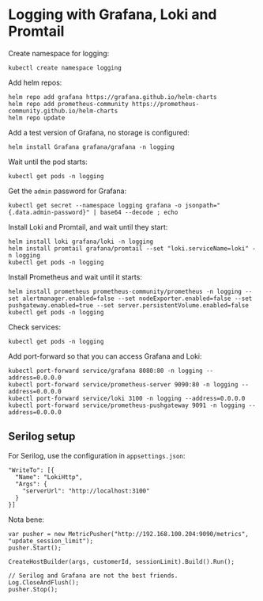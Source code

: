 # Logging with Grafana, Loki and Promtail

Create namespace for logging:

```
kubectl create namespace logging
```

Add helm repos:

```
helm repo add grafana https://grafana.github.io/helm-charts
helm repo add prometheus-community https://prometheus-community.github.io/helm-charts
helm repo update
```

Add a test version of Grafana, no storage is configured:

```
helm install Grafana grafana/grafana -n logging
```

Wait until the pod starts:

```
kubectl get pods -n logging
```

Get the `admin` password for Grafana:

```
kubectl get secret --namespace logging grafana -o jsonpath="{.data.admin-password}" | base64 --decode ; echo
```

Install Loki and Promtail, and wait until they start:

```
helm install loki grafana/loki -n logging
helm install promtail grafana/promtail --set "loki.serviceName=loki" -n logging
kubectl get pods -n logging
```

Install Prometheus and wait until it starts:

```
helm install prometheus prometheus-community/prometheus -n logging --set alertmanager.enabled=false --set nodeExporter.enabled=false --set pushgateway.enabled=true --set server.persistentVolume.enabled=false
kubectl get pods -n logging
```

Check services:

```
kubectl get pods -n logging
```

Add port-forward so that you can access Grafana and Loki:

```
kubectl port-forward service/grafana 8080:80 -n logging --address=0.0.0.0
kubectl port-forward service/prometheus-server 9090:80 -n logging --address=0.0.0.0
kubectl port-forward service/loki 3100 -n logging --address=0.0.0.0
kubectl port-forward service/prometheus-pushgateway 9091 -n logging --address=0.0.0.0
```

## Serilog setup

For Serilog, use the configuration in `appsettings.json`:

```
"WriteTo": [{
  "Name": "LokiHttp",
  "Args": {
    "serverUrl": "http://localhost:3100"
  }
}]
```

Nota bene:

```
var pusher = new MetricPusher("http://192.168.100.204:9090/metrics", "update_session_limit");
pusher.Start();

CreateHostBuilder(args, customerId, sessionLimit).Build().Run();

// Serilog and Grafana are not the best friends.
Log.CloseAndFlush();
pusher.Stop();
```
